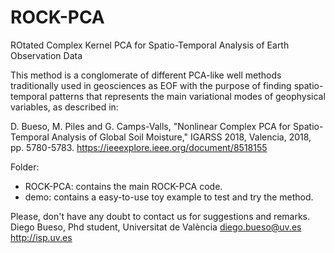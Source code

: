 # ROCK-PCA
ROtated Complex Kernel PCA for Spatio-Temporal Analysis of Earth Observation Data

This method is a conglomerate of different PCA-like well methods traditionally used in geosciences as EOF
with the purpose of finding spatio-temporal patterns that represents the main variational modes of geophysical variables, as described in:

D. Bueso, M. Piles and G. Camps-Valls, "Nonlinear Complex PCA for Spatio-Temporal Analysis of Global Soil Moisture," IGARSS 2018, Valencia, 2018, pp. 5780-5783. https://ieeexplore.ieee.org/document/8518155

Folder:
- ROCK-PCA: contains the main ROCK-PCA code.
- demo: contains a easy-to-use toy example to test and try the method.

Please, don't have any doubt to contact us for suggestions and remarks.
Diego Bueso, Phd student, Universitat de València
diego.bueso@uv.es
http://isp.uv.es
